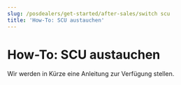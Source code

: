 ```yaml
---
slug: /posdealers/get-started/after-sales/switch scu
title: 'How-To: SCU austauchen'
---
```


# How-To: SCU austauchen

Wir werden in Kürze eine Anleitung zur Verfügung stellen.
